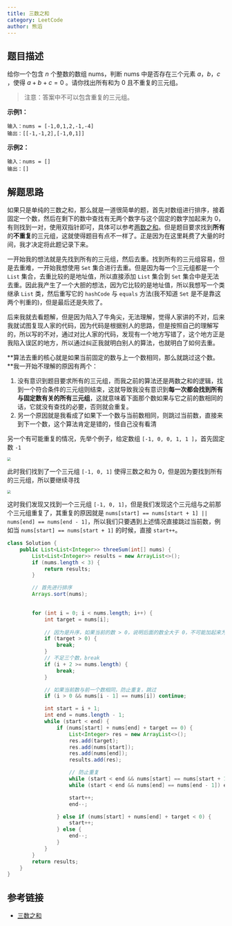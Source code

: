 ```yaml
---
title: 三数之和
category: LeetCode
author: 熊滔
---
```


## 题目描述

给你一个包含 $n$ 个整数的数组 nums，判断 nums 中是否存在三个元素 $a$，$b$，$c$ ，使得 $a + b + c = 0$ 。请你找出所有和为 $0$ 且不重复的三元组。

> 注意：答案中不可以包含重复的三元组。

**示例1：**

```
输入：nums = [-1,0,1,2,-1,-4]
输出：[[-1,-1,2],[-1,0,1]]
```

**示例2：**

```
输入：nums = []
输出：[]
```

## 解题思路

如果只是单纯的三数之和，那么就是一道很简单的题，首先对数组进行排序，接着固定一个数，然后在剩下的数中查找有无两个数字与这个固定的数字加起来为 $0$，有则找到一对，使用双指针即可，具体可以参考[两数之和](https://lastknightcoder.github.io/lastknightcoder/%E4%B8%A4%E6%95%B0%E4%B9%8B%E5%92%8C/)。但是题目要求找到**所有**的**不重复**的三元组，这就使得题目有点不一样了。正是因为在这里耗费了大量的时间，我才决定将此题记录下来。

一开始我的想法就是先找到所有的三元组，然后去重。找到所有的三元组容易，但是去重难，一开始我想使用 `Set` 集合进行去重。但是因为每一个三元组都是一个 `List` 集合，去重比较的是地址值，所以直接添加 `List` 集合到 `Set` 集合中是无法去重。因此我产生了一个大胆的想法，因为它比较的是地址值，所以我想写一个类继承 `List` 类，然后重写它的 `hashCode` 与 `equals` 方法(我不知道 `Set` 是不是靠这两个判重的)，但是最后还是失败了。

后来我就去看题解，但是因为陷入了牛角尖，无法理解，觉得人家讲的不对，后来我就试图复现人家的代码，因为代码是根据别人的思路，但是按照自己的理解写的，所以写的不对，通过对比人家的代码，发现有一个地方写错了，这个地方正是我陷入误区的地方，所以通过纠正我就明白别人的算法，也就明白了如何去重。

**算法去重的核心就是如果当前固定的数与上一个数相同，那么就跳过这个数。**我一开始不理解的原因有两个：

1. 没有意识到题目要求所有的三元组，而我之前的算法还是两数之和的逻辑，找到一个符合条件的三元组则结束，这就导致我没有意识到**每一次都会找到所有与固定数有关的所有三元组**，这就意味着下面那个数如果与它之前的数相同的话，它就没有查找的必要，否则就会重复。
2. 另一个原因就是我看成了如果下一个数与当前数相同，则跳过当前数，直接来到下一个数，这个算法肯定是错的，怪自己没有看清

另一个有可能重复的情况，先举个例子，给定数组 `[-1, 0, 0, 1, 1 ]`，首先固定数 `-1`

<img src="https://gitee.com/lastknightcoder/blogimage/raw/master/20210318164312.png" style="zoom:50%;" />

此时我们找到了一个三元组 `[-1, 0, 1]` 使得三数之和为 $0$，但是因为要找到所有的三元组，所以要继续寻找

<img src="https://gitee.com/lastknightcoder/blogimage/raw/master/20210318164513.png" style="zoom:50%;" />

这时我们发现又找到一个三元组 `[-1, 0, 1]`，但是我们发现这个三元组与之前那个三元组重复了，其重复的原因就是 `nums[start] == nums[start + 1] || nums[end] == nums[end - 1]`，所以我们只要遇到上述情况直接跳过当前数，例如当 `nums[start] == nums[start + 1]` 的时候，直接 `start++`。

```java
class Solution {
    public List<List<Integer>> threeSum(int[] nums) {
        List<List<Integer>> results = new ArrayList<>();
        if (nums.length < 3) {
            return results;
        }

        // 首先进行排序
        Arrays.sort(nums);

        
        for (int i = 0; i < nums.length; i++) {
            int target = nums[i];
            
            // 因为是升序，如果当前的数 > 0，说明后面的数全大于 0，不可能加起来为 0
            if (target > 0) {
                break;
            }
            // 不足三个数，break
            if (i + 2 >= nums.length) {
                break;
            }

            // 如果当前数与前一个数相同，防止重复，跳过
            if (i > 0 && nums[i - 1] == nums[i]) continue;

            int start = i + 1;
            int end = nums.length - 1;
            while (start < end) {
                if (nums[start] + nums[end] + target == 0) {
                    List<Integer> res = new ArrayList<>();
                    res.add(target);
                    res.add(nums[start]);
                    res.add(nums[end]);
                    results.add(res);

                    // 防止重复
                    while (start < end && nums[start] == nums[start + 1]) start++;
                    while (start < end && nums[end] == nums[end - 1]) end--;

                    start++;
                    end--;

                } else if (nums[start] + nums[end] + target < 0) {
                    start++;
                } else {
                    end--;
                }
            }
        }
        return results;
    }
}
```

## 参考链接

- [三数之和](https://leetcode-cn.com/problems/3sum/)

<Disqus />
